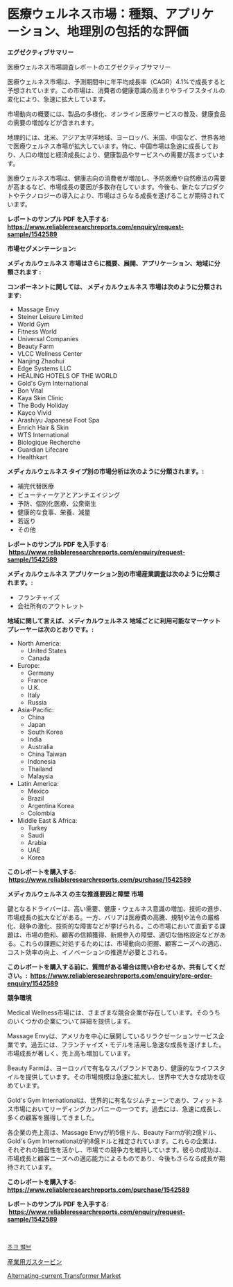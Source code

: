 <p><h1>医療ウェルネス市場：種類、アプリケーション、地理別の包括的な評価</h1></p><p><strong>エグゼクティブサマリー</strong></p>
<p><p>医療ウェルネス市場調査レポートのエグゼクティブサマリー</p><p>医療ウェルネス市場は、予測期間中に年平均成長率（CAGR）4.1%で成長すると予想されています。この市場は、消費者の健康意識の高まりやライフスタイルの変化により、急速に拡大しています。</p><p>市場動向の概要には、製品の多様化、オンライン医療サービスの普及、健康食品の需要の増加などが含まれます。</p><p>地理的には、北米、アジア太平洋地域、ヨーロッパ、米国、中国など、世界各地で医療ウェルネス市場が拡大しています。特に、中国市場は急速に成長しており、人口の増加と経済成長により、健康製品やサービスへの需要が高まっています。</p><p>医療ウェルネス市場は、健康志向の消費者が増加し、予防医療や自然療法の需要が高まるなど、市場成長の要因が多数存在しています。今後も、新たなプロダクトやテクノロジーの導入により、市場はさらなる成長を遂げることが期待されています。</p></p>
<p><strong>レポートのサンプル PDF を入手する: <a href="https://www.reliableresearchreports.com/enquiry/request-sample/1542589">https://www.reliableresearchreports.com/enquiry/request-sample/1542589</a></strong></p>
<p><strong>市場セグメンテーション:</strong></p>
<p><strong> メディカルウェルネス 市場はさらに概要、展開、アプリケーション、地域に分類されます :</strong></p>
<p><strong>コンポーネントに関しては、 メディカルウェルネス 市場は次のように分類されます: &nbsp;</strong></p>
<p><ul><li>Massage Envy</li><li>Steiner Leisure Limited</li><li>World Gym</li><li>Fitness World</li><li>Universal Companies</li><li>Beauty Farm</li><li>VLCC Wellness Center</li><li>Nanjing Zhaohui</li><li>Edge Systems LLC</li><li>HEALING HOTELS OF THE WORLD</li><li>Gold's Gym International</li><li>Bon Vital</li><li>Kaya Skin Clinic</li><li>The Body Holiday</li><li>Kayco Vivid</li><li>Arashiyu Japanese Foot Spa</li><li>Enrich Hair & Skin</li><li>WTS International</li><li>Biologique Recherche</li><li>Guardian Lifecare</li><li>Healthkart</li></ul></p>
<p><strong> メディカルウェルネス タイプ別の市場分析は次のように分類されます。:</strong></p>
<p><ul><li>補完代替医療</li><li>ビューティーケアとアンチエイジング</li><li>予防、個別化医療、公衆衛生</li><li>健康的な食事、栄養、減量</li><li>若返り</li><li>その他</li></ul></p>
<p><strong>レポートのサンプル PDF を入手する: &nbsp;<a href="https://www.reliableresearchreports.com/enquiry/request-sample/1542589">https://www.reliableresearchreports.com/enquiry/request-sample/1542589</a></strong></p>
<p><strong> メディカルウェルネス アプリケーション別の市場産業調査は次のように分類されます。:</strong></p>
<p><ul><li>フランチャイズ</li><li>会社所有のアウトレット</li></ul></p>
<p><strong>地域に関して言えば、メディカルウェルネス 地域ごとに利用可能なマーケットプレーヤーは次のとおりです。:</strong></p>
<p><ul>
    <li>
        North America:
        <ul>
            <li>United States</li>
            <li>Canada</li>
        </ul>
    </li>
    <li>
        Europe:
        <ul>
            <li>Germany</li>
            <li>France</li>
            <li>U.K.</li>
            <li>Italy</li>
            <li>Russia</li>
        </ul>
    </li>
    <li>
        Asia-Pacific:
        <ul>
            <li>China</li>
            <li>Japan</li>
            <li>South Korea</li>
            <li>India</li>
            <li>Australia</li>
            <li>China Taiwan</li>
            <li>Indonesia</li>
            <li>Thailand</li>
            <li>Malaysia</li>
        </ul>
    </li>
    <li>
        Latin America:
        <ul>
            <li>Mexico</li>
            <li>Brazil</li>
            <li>Argentina Korea</li>
            <li>Colombia</li>
        </ul>
    </li>
    <li>
        Middle East & Africa:
        <ul>
            <li>Turkey</li>
            <li>Saudi</li>
            <li>Arabia</li>
            <li>UAE</li>
            <li>Korea</li>
        </ul>
    </li>
    </ul></p>
<p><strong>このレポートを購入する: &nbsp;<a href="https://www.reliableresearchreports.com/purchase/1542589">https://www.reliableresearchreports.com/purchase/1542589</a></strong></p>
<p><strong>メディカルウェルネス の主な推進要因と障壁 市場</strong></p>
<p><p>鍵となるドライバーは、高い需要、健康・ウェルネス意識の増加、技術の進歩、市場成長の拡大などがある。一方、バリアは医療費の高騰、規制や法令の厳格化、競争の激化、技術的な障害などが挙げられる。この市場において直面する課題は、市場の飽和、顧客の信頼獲得、新規参入の障壁、適切な価格設定などがある。これらの課題に対処するためには、市場動向の把握、顧客ニーズへの適応、コスト効率の向上、イノベーションの推進が必要とされる。</p></p>
<p><strong>このレポートを購入する前に、質問がある場合は問い合わせるか、共有してください。:&nbsp; <a href="https://www.reliableresearchreports.com/enquiry/pre-order-enquiry/1542589">https://www.reliableresearchreports.com/enquiry/pre-order-enquiry/1542589</a></strong></p>
<p><strong>競争環境</strong></p>
<p><p>Medical Wellness市場には、さまざまな競合企業が存在しています。そのうちのいくつかの企業について詳細を提供します。</p><p>Massage Envyは、アメリカを中心に展開しているリラクゼーションサービス企業です。過去には、フランチャイズ・モデルを活用し急速な成長を遂げました。市場成長が著しく、売上高も増加しています。</p><p>Beauty Farmは、ヨーロッパで有名なスパブランドであり、健康的なライフスタイルを提供しています。その市場規模は急速に拡大し、世界中で大きな成功を収めています。</p><p>Gold's Gym Internationalは、世界的に有名なジムチェーンであり、フィットネス市場においてリーディングカンパニーの一つです。過去には、急速に成長し、多くの顧客を獲得してきました。</p><p>各企業の売上高は、Massage Envyが約5億ドル、Beauty Farmが約2億ドル、Gold's Gym Internationalが約8億ドルと推定されています。これらの企業は、それぞれの独自性を活かし、市場での競争力を維持しています。彼らの成功は、市場成長と顧客ニーズへの適応能力によるものであり、今後もさらなる成長が期待されています。</p></p>
<p><strong>このレポートを購入する: &nbsp; <a href="https://www.reliableresearchreports.com/purchase/1542589">https://www.reliableresearchreports.com/purchase/1542589</a></strong></p>
<p><strong>レポートのサンプル PDF を入手する: &nbsp;<a href="https://www.reliableresearchreports.com/enquiry/request-sample/1542589">https://www.reliableresearchreports.com/enquiry/request-sample/1542589</a></strong><strong></strong></p>
<p>&nbsp;</p>
<p><p><a href="https://medium.com/@justynwelch/choke-valve-%EC%8B%9C%EC%9E%A5-insight-%EC%8B%9C%EC%9E%A5-%EB%8F%99%ED%96%A5-%EC%84%B1%EC%9E%A5-2024%EB%85%84%EB%B6%80%ED%84%B0-2031%EB%85%84%EA%B9%8C%EC%A7%80-%EC%98%88%EC%B8%A1-a4d513e8b4ed">초크 밸브</a></p><p><a href="https://github.com/AriMuller2009/Market-Research-Report-List-1/blob/main/203355916603.md">産業用ガスタービン</a></p><p><a href="https://github.com/Airanohannonzb68e5pb53oc1/Market-Research-Report-List-1/blob/main/alternating-current-transformer-market.md">Alternating-current Transformer Market</a></p></p>